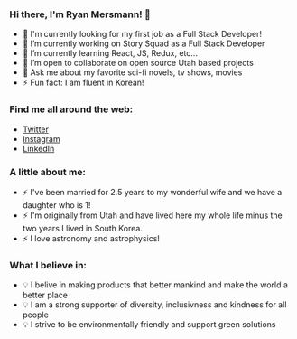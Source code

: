 ### Hi there, I'm Ryan Mersmann! 👋

- 🏢 I'm currently looking for my first job as a Full Stack Developer!
- 🔭 I’m currently working on Story Squad as a Full Stack Developer
- 🌱 I’m currently learning React, JS, Redux, etc...
- 👯 I’m open to collaborate on open source Utah based projects
- 💬 Ask me about my favorite sci-fi novels, tv shows, movies
- ⚡ Fun fact: I am fluent in Korean!

### Find me all around the web:
- [Twitter](https://www.twitter.com/Ryan_Mersmann)
- [Instagram](https://www.instagram.com/ryanmersmann/)
- [LinkedIn](https://www.linkedin.com/in/ryan-mersmann/)

### A little about me:
- ⚡ I've been married for 2.5 years to my wonderful wife and we have a daughter who is 1!
- ⚡ I'm originally from Utah and have lived here my whole life minus the two years I lived in South Korea.
- ⚡ I love astronomy and astrophysics!

### What I believe in:
- 💡 I belive in making products that better mankind and make the world a better place
- 💡 I am a strong supporter of diversity, inclusivness and kindness for all people
- 💡 I strive to be environmentally friendly and support green solutions
